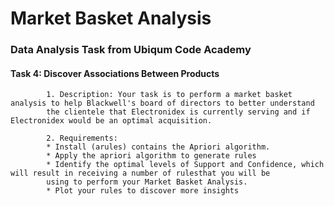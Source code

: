 # Market Basket Analysis
### Data Analysis Task from Ubiqum Code Academy
#### Task 4: Discover Associations Between Products
            1. Description: Your task is to perform a market basket analysis to help Blackwell's board of directors to better understand
            the clientele that Electronidex is currently serving and if Electronidex would be an optimal acquisition. 
            
            2. Requirements:
            * Install (arules) contains the Apriori algorithm.
            * Apply the apriori algorithm to generate rules
            * Identify the optimal levels of Support and Confidence, which will result in receiving a number of rulesthat you will be
            using to perform your Market Basket Analysis.
            * Plot your rules to discover more insights
          
          
